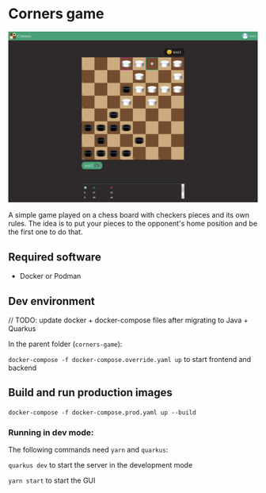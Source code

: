 # Corners game

<img src="./screenshots/game.png" width="550">

A simple game played on a chess board with checkers pieces and its own 
rules. The idea is to put your pieces to the opponent's home position and be the first one to do that.

## Required software

* Docker or Podman

## Dev environment

// TODO: update docker + docker-compose files after migrating to Java + Quarkus

In the parent folder (`corners-game`):

`docker-compose -f docker-compose.override.yaml up` to start frontend and backend

## Build and run production images

`docker-compose -f docker-compose.prod.yaml up --build` 

### Running in dev mode:

The following commands need `yarn` and `quarkus`:

`quarkus dev` to start the server in the development mode

`yarn start` to start the GUI
